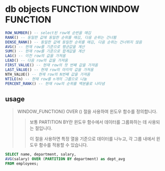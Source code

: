 # db objects FUNCTION WINDOW FUNCTION

```sql
ROW_NUMBER() -- select된 row에 순번을 매김
RANK() -- 동일한 값에 동일한 순위를 매김, 다음 순위는 건너뜀
DENSE_RANK() -- 동일한 값에 동일한 순위를 매김, 다음 순위는 건너뛰지 않음
AVG() -- 현재 row를 기준으로 평균값을 계산
SUM() -- 현재 row를 기준으로 합계값을 계산
LAG() -- 이전 row의 값을 가져옴
LEAD() -- 다음 row의 값을 가져옴
FIRST_VALUE() -- 현재 row의 첫 번째 값을 가져옴
LAST_VALUE() -- 현재 row의 마지막 값을 가져옴
NTH_VALUE() -- 현재 row의 N번째 값을 가져옴
NTILE(n) -- 현재 row를 n개의 그룹으로 나눔
PERCENT_RANK() -- 현재 row의 순위를 백분율로 나타냄
```

## usage

> WINDOW_FUNCTION() OVER () 절을 사용하여 윈도우 함수를 정의합니다.
>
> > 보통 PARTITION BY란 윈도우 함수에서 데이터를 그룹화하는 데 사용되는 절입니다.
> >
> > 이 절을 사용하면 특정 열을 기준으로 데이터를 나누고, 각 그룹 내에서 윈도우 함수를 적용할 수 있습니다.

```sql
SELECT name, department, salary,
AVG(salary) OVER (PARTITION BY department) as dept_avg
FROM employees;
```
